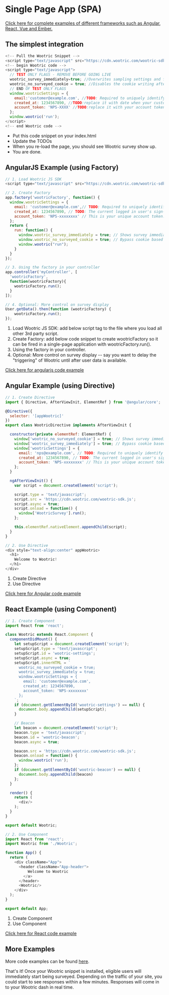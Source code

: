 # Single Page App (SPA)
[Click here for complete examples of different frameworks such as Angular, React, Vue and Ember.](https://github.com/Wootric/spa-examples)

## The simplest integration
```javascript
<!-- Pull the Wootric Snippet -->
<script type="text/javascript" src="https://cdn.wootric.com/wootric-sdk.js"></script>
<!-- begin Wootric code -->
<script type="text/javascript">
  // TEST ONLY FLAGS - REMOVE BEFORE GOING LIVE
  wootric_survey_immediately=true; //Overwrites sampling settings and forces the server to return true to all survey requests.
  wootric_no_surveyed_cookie = true; //Disables the cookie writing after a survey is taken effectively disabling any client side mechanisms to prevent multiple surveys from being rendered.
  // END OF TEST ONLY FLAGS
  window.wootricSettings = {
    email:'customer@example.com', //TODO: Required to uniquely identify a user. Email is recommended but this can be any unique identifier.
    created_at: 1234567890, //TODO:replace it with date when your customer signed up           
    account_token: 'NPS-XXXX' //TODO:replace it with your account token       
  };
  window.wootric('run');
</script>
<!-- end Wootric code -->
```
* Put this code snippet on your index.html
* Update the TODOs
* When you re-load the page, you should see Wootric survey show up.
* You are done.

## AngularJS Example (using Factory)

```javascript
// 1. Load Wootric JS SDK
<script type="text/javascript" src="https://cdn.wootric.com/wootric-sdk.js"></script>

// 2. Create Factory
app.factory('wootricFactory', function() {
  window.wootricSettings = {
    email: 'customer@example.com',// TODO: Required to uniquely identify a user. Email is recommended but this can be any unique identifier.
    created_at: 1234567890, // TODO: The current logged in user's sign-up date as a 10 digit Unix timestamp.
    account_token: 'NPS-xxxxxxxx' // This is your unique account token.
  };
  return {
    run: function() {
      window.wootric_survey_immediately = true; // Shows survey immediately for testing purposes.  TODO: Comment out for production.
      window.wootric_no_surveyed_cookie = true; // Bypass cookie based throttle for testing purposes.  TODO: Comment out for production.     
      window.wootric("run");
    }
  }
});

// 3. Using the factory in your controller
app.controller('myController', [
  'wootricFactory',
  function(wootricFactory){
    wootricFactory.run();
  }
]);

// 4. Optional: More control on survey display 
User.getData().then(function (wootricFactory) {
    wootricFactory.run();
});
```
1. Load Wootric JS SDK: add below script tag to the file where you load all other 3rd party script.
2. Create Factory: add below code snippet to create wootricFactory so it can be fired in a single-page application with wootricFactory.run().
3. Using the factory in your controller.
4. Optional: More control on survey display -- say you want to delay the "triggering" of Wootric until after user data is available.

[Click here for angularjs code example](https://github.com/Wootric/spa-examples/tree/master/angularjs)


## Angular Example (using Directive)

```javascript
// 1. Create Directive
import { Directive, AfterViewInit, ElementRef } from '@angular/core';

@Directive({
  selector: '[appWootric]'
})
export class WootricDirective implements AfterViewInit {

  constructor(private elementRef: ElementRef) {
    window['wootric_no_surveyed_cookie'] = true; // Shows survey immediately for testing purposes.  TODO: Comment out for production.
    window['wootric_survey_immediately'] = true; // Bypass cookie based throttle for testing purposes.  TODO: Comment out for production.
    window['wootricSettings'] = {
      email: 'nps@example.com', // TODO: Required to uniquely identify a user. Email is recommended but this can be any unique identifier.
      created_at: 1234567890, // TODO: The current logged in user's sign-up date as a 10 digit Unix timestamp.
      account_token: 'NPS-xxxxxxxx' // This is your unique account token.
    };
  }

  ngAfterViewInit() {
    var script = document.createElement('script');

    script.type = 'text/javascript';
    script.src = 'https://cdn.wootric.com/wootric-sdk.js';
    script.async = true;
    script.onload = function() {
      window['WootricSurvey'].run();
    };

    this.elementRef.nativeElement.appendChild(script);
  }
}

// 2. Use Directive
<div style="text-align:center" appWootric>
  <h1>
    Welcome to Wootric!
  </h1>
</div>
```
1. Create Directive
2. Use Directive

[Click here for Angular code example](https://github.com/Wootric/spa-examples/tree/master/angular)


## React Example (using Component)

```javascript
// 1. Create Component
import React from 'react';

class Wootric extends React.Component {
  componentDidMount() {
    let setupScript = document.createElement('script');
    setupScript.type = 'text/javascript';
    setupScript.id = 'wootric-settings';
    setupScript.async = true;
    setupScript.innerHTML = `
      wootric_no_surveyed_cookie = true;
      wootric_survey_immediately = true;
      window.wootricSettings = {
        email: 'customer@example.com',
        created_at: 1234567890,
        account_token: 'NPS-xxxxxxxx'
      };
    `;
    if (document.getElementById('wootric-settings') == null) {
      document.body.appendChild(setupScript);
    }

    // Beacon
    let beacon = document.createElement('script');
    beacon.type = 'text/javascript';
    beacon.id = 'wootric-beacon';
    beacon.async = true;

    beacon.src = 'https://cdn.wootric.com/wootric-sdk.js';
    beacon.onload = function() {
      window.wootric('run');
    };
    if (document.getElementById('wootric-beacon') == null) {
      document.body.appendChild(beacon)
    };
  }

  render() {
    return (
      <div/>
    );
  }
}

export default Wootric;

// 2. Use Component
import React from 'react';
import Wootric from './Wootric';

function App() {
  return (
    <div className="App">
      <header className="App-header">
          Welcome to Wootric
        </a>
      </header>
      <Wootric/>
    </div>
  );
}

export default App;
```
1. Create Component
2. Use Component

[Click here for React code example](https://github.com/Wootric/spa-examples/tree/master/react-example)


## More Examples

More code examples can be found [here](https://github.com/Wootric/spa-examples).

That's it! Once your Wootric snippet is installed, eligible users will immediately start being surveyed.
Depending on the traffic of your site, you could start to see responses within a few minutes.
Responses will come in to your Wootric dash in real time.
